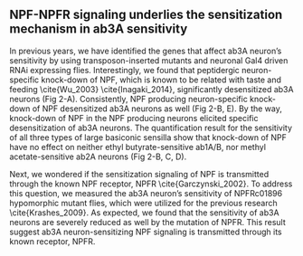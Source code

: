 ## NPF-NPFR signaling underlies the sensitization mechanism in ab3A sensitivity

In previous years, we have identified the genes that affect ab3A neuron’s sensitivity by using transposon-inserted mutants and neuronal Gal4 driven RNAi expressing flies. Interestingly, we found that peptidergic neuron-specific knock-down of NPF, which is known to be related with taste and feeding \cite{Wu_2003} \cite{Inagaki_2014}, significantly desensitized ab3A neurons (Fig 2-A). Consistently, NPF producing neuron-specific knock-down of NPF desensitized ab3A neurons as well (Fig 2-B, E). By the way, knock-down of NPF in the NPF producing neurons elicited specific desensitization of ab3A neurons. The quantification result for the sensitivity of all three types of large basiconic sensilla show that knock-down of NPF have no effect on neither ethyl butyrate-sensitive ab1A/B, nor methyl acetate-sensitive ab2A neurons (Fig 2-B, C, D). 

Next, we wondered if the sensitization signaling of NPF is transmitted through the known NPF receptor, NPFR \cite{Garczynski_2002}. To address this question, we measured the ab3A neuron’s sensitivity of NPFRc01896 hypomorphic mutant flies, which were utilized for the previous research \cite{Krashes_2009}. As expected, we found that the sensitivity of ab3A neurons are severely reduced as well by the mutation of NPFR. This result suggest ab3A neuron-sensitizing NPF signaling is transmitted through its known receptor, NPFR.